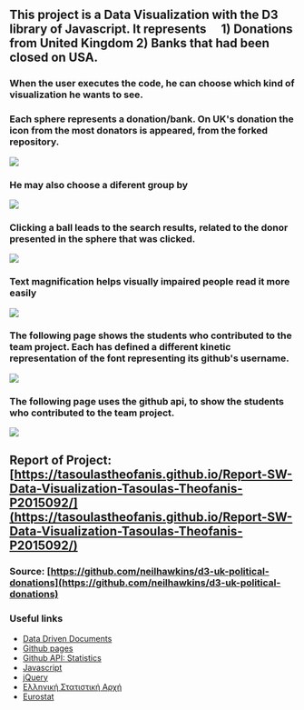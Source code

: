 ## This project is a Data Visualization with the D3 library of Javascript. It represents &emsp;1) Donations from United Kingdom 2) Banks that had been closed on USA.

### When the user executes the code, he can choose which kind of visualization he wants to see. 
### Each sphere represents a donation/bank. On UK's donation the icon from the most donators is appeared, from the forked repository. 

<img src="https://i.imgur.com/Qj09L7b.png"/>  

### He may also choose a diferent group by

<img src="https://i.imgur.com/tqpRnFB.png"/>
  
### Clicking a ball leads to the search results, related to the donor presented in the sphere that was clicked.

<img src="https://i.imgur.com/g1bwDDT.png"/>  

### Text magnification helps visually impaired people read it more easily

<img src="https://i.imgur.com/ssfQUZg.png"/>  

### The following page shows the students who contributed to the team project. Each has defined a different kinetic representation of the font representing its github's username.

<img src="https://i.imgur.com/zqy63XT.gif"/>  

### The following page uses the github api, to show the students who contributed to the team project. 

<img src="https://i.imgur.com/E64zuIK.png"/> 

## Report of Project: [https://tasoulastheofanis.github.io/Report-SW-Data-Visualization-Tasoulas-Theofanis-P2015092/](https://tasoulastheofanis.github.io/Report-SW-Data-Visualization-Tasoulas-Theofanis-P2015092/)

### Source: [https://github.com/neilhawkins/d3-uk-political-donations](https://github.com/neilhawkins/d3-uk-political-donations)

### Useful links

* [Data Driven Documents](https://d3js.org/)
* [Github pages](https://pages.github.com/)
* [Github API: Statistics](https://developer.github.com/v3/repos/statistics/)
* [Javascript](https://www.javascript.com/)
* [jQuery](https://jquery.com/)
* [Ελληνική Στατιστική Αρχή](http://www.statistics.gr/)
* [Eurostat](http://ec.europa.eu/eurostat/)
